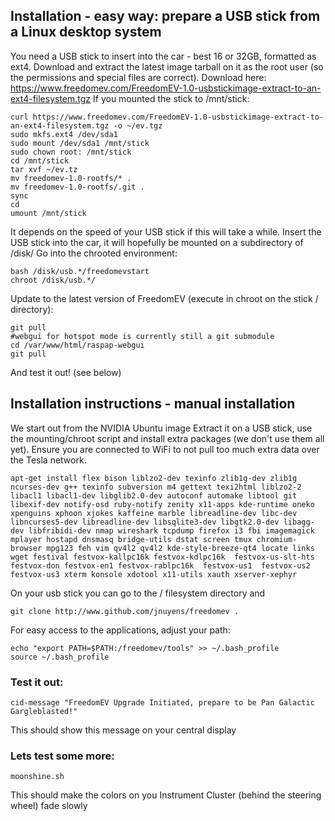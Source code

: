 ## Installation - easy way: prepare a USB stick from a Linux desktop system

You need a USB stick to insert into the car - best 16 or 32GB, formatted as ext4.
Download and extract the latest image tarball on it as the root user (so the permissions and special files are correct).
Download here: https://www.freedomev.com/FreedomEV-1.0-usbstickimage-extract-to-an-ext4-filesystem.tgz
If you mounted the stick to /mnt/stick:
```
curl https://www.freedomev.com/FreedomEV-1.0-usbstickimage-extract-to-an-ext4-filesystem.tgz -o ~/ev.tgz
sudo mkfs.ext4 /dev/sda1
sudo mount /dev/sda1 /mnt/stick
sudo chown root: /mnt/stick
cd /mnt/stick
tar xvf ~/ev.tz
mv freedomev-1.0-rootfs/* .
mv freedomev-1.0-rootfs/.git .
sync
cd 
umount /mnt/stick
```
It depends on the speed of your USB stick if this will take a while.
Insert the USB stick into the car, it will hopefully be mounted on a subdirectory of /disk/
Go into the chrooted environment:
```
bash /disk/usb.*/freedomevstart
chroot /disk/usb.*/
```
Update to the latest version of FreedomEV (execute in chroot on the stick / directory):
```
git pull 
#webgui for hotspot mode is currently still a git submodule
cd /var/www/html/raspap-webgui
git pull
```

And test it out! (see below)

## Installation instructions - manual installation
We start out from the NVIDIA Ubuntu image
Extract it on a USB stick, use the mounting/chroot script and install extra packages (we don't use them all yet).
Ensure you are connected to WiFi to not pull too much extra data over the Tesla network.
``` 
apt-get install flex bison liblzo2-dev texinfo zlib1g-dev zlib1g ncurses-dev g++ texinfo subversion m4 gettext texi2html liblzo2-2 libacl1 libacl1-dev libglib2.0-dev autoconf automake libtool git libexif-dev notify-osd ruby-notify zenity x11-apps kde-runtime oneko xpenguins xphoon xjokes kaffeine marble libreadline-dev libc-dev libncurses5-dev libreadline-dev libsqlite3-dev libgtk2.0-dev libagg-dev libfribidi-dev nmap wireshark tcpdump firefox i3 fbi imagemagick mplayer hostapd dnsmasq bridge-utils dstat screen tmux chromium-browser mpg123 feh vim qv4l2 qv4l2 kde-style-breeze-qt4 locate links wget festival festvox-kallpc16k festvox-kdlpc16k  festvox-us-slt-hts festvox-don festvox-en1 festvox-rablpc16k  festvox-us1  festvox-us2 festvox-us3 xterm konsole xdotool x11-utils xauth xserver-xephyr
```

On your usb stick you can go to the / filesystem directory and 
```
git clone http://www.github.com/jnuyens/freedomev .
```
For easy access to the applications, adjust your path:
```
echo "export PATH=$PATH:/freedomev/tools" >> ~/.bash_profile
source ~/.bash_profile
```

### Test it out:
```
cid-message "FreedomEV Upgrade Initiated, prepare to be Pan Galactic Gargleblasted!"
```
This should show this message on your central display

### Lets test some more:
```
moonshine.sh
```
This should make the colors on you Instrument Cluster (behind the steering wheel) fade slowly
